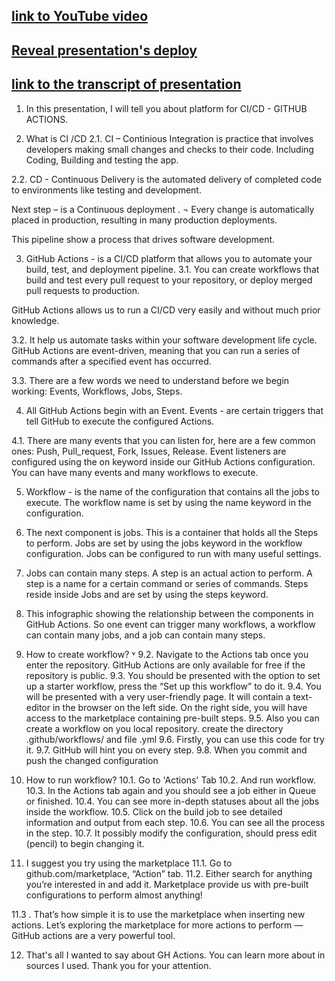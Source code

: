 ## [link to YouTube video](https://youtu.be/ZF8LDYIRa7s)

## [Reveal presentation's deploy](https://makaevaelena.github.io/CI_CD_Github_Actions_Reveal_Presentation/)

## [link to the transcript of presentation](https://disk.yandex.ru/i/Pzz_0LnMB3gJBg)

1. In this presentation, I will tell you about platform for CI/CD - GITHUB ACTIONS.

2. What is CI /CD
   2.1. CI – Continious Integration is practice that involves developers making small changes and checks to their code.
   Including Coding, Building and testing the app.

2.2. CD - Continuous Delivery
is the automated delivery of completed code to environments like testing and development.

Next step – is a Continuous deployment . ¬
Every change is automatically placed in production, resulting in many production deployments.

This pipeline show a process that drives software development.

3. GitHub Actions - is a CI/CD platform that allows you to automate your build, test, and deployment pipeline.
   3.1. You can create workflows that build and test every pull request to your repository, or deploy merged pull requests to production.

GitHub Actions allows us to run a CI/CD very easily and without much prior knowledge.

3.2. It help us automate tasks within your software development life cycle.
GitHub Actions are event-driven, meaning that you can run a series of commands after a specified event has occurred.

3.3. There are a few words we need to understand before we begin working: Events, Workflows, Jobs, Steps.

4. All GitHub Actions begin with an Event.
   Events - are certain triggers that tell GitHub to execute the configured Actions.

4.1. There are many events that you can listen for, here are a few common ones: Push, Pull_request, Fork, Issues, Release.
Event listeners are configured using the on keyword inside our GitHub Actions configuration.
You can have many events and many workflows to execute.

5. Workflow - is the name of the configuration that contains all the jobs to execute.
   The workflow name is set by using the name keyword in the configuration.

6. The next component is jobs. This is a container that holds all the Steps to perform.
   Jobs are set by using the jobs keyword in the workflow configuration.
   Jobs can be configured to run with many useful settings.

7. Jobs can contain many steps. A step is an actual action to perform.
   A step is a name for a certain command or series of commands.
   Steps reside inside Jobs and are set by using the steps keyword.

8. This infographic showing the relationship between the components in GitHub Actions.
   So one event can trigger many workflows, a workflow can contain many jobs, and a job can contain many steps.

9. How to create workflow? ˅
   9.2. Navigate to the Actions tab once you enter the repository.
   GitHub Actions are only available for free if the repository is public.
   9.3. You should be presented with the option to set up a starter workflow,
   press the “Set up this workflow” to do it.
   9.4. You will be presented with a very user-friendly page.
   It will contain a text-editor in the browser on the left side.
   On the right side, you will have access to the marketplace containing pre-built steps.
   9.5. Also you can create a workflow on you local repository.
   create the directory .github/workflows/ and file .yml
   9.6. Firstly, you can use this code for try it.
   9.7. GitHub will hint you on every step.
   9.8. When you commit and push the changed configuration

10. How to run workflow?
    10.1. Go to 'Actions' Tab
    10.2. And run workflow.
    10.3. In the Actions tab again and you should see a job either in Queue or finished.
    10.4. You can see more in-depth statuses about all the jobs inside the workflow.
    10.5. Click on the build job to see detailed information and output from each step.
    10.6. You can see all the process in the step.
    10.7. It possibly modify the configuration, should press edit (pencil) to begin changing it.

11. I suggest you try using the marketplace
    11.1. Go to github.com/marketplace, “Action” tab.
    11.2. Either search for anything you’re interested in and add it.
    Marketplace provide us with pre-built configurations to perform almost anything!

11.3 . That’s how simple it is to use the marketplace when inserting new actions.
Let’s exploring the marketplace for more actions to perform — GitHub actions are a very powerful tool.

12. That's all I wanted to say about GH Actions.
    You can learn more about in sources I used.
    Thank you for your attention.
